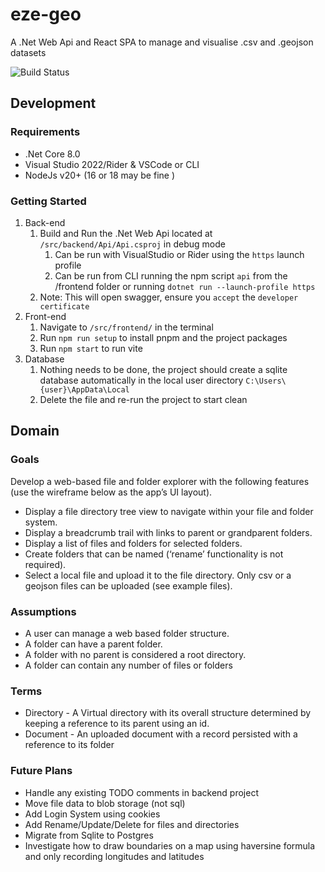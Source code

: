 # eze-geo 
A .Net Web Api and React SPA to manage and visualise .csv and .geojson datasets

![Build Status](https://github.com/tomarks/eze-geo/actions/workflows/dotnet.yml/badge.svg)

## Development
### Requirements
- .Net Core 8.0
- Visual Studio 2022/Rider & VSCode or CLI
- NodeJs v20+ (16 or 18 may be fine )

### Getting Started
1. Back-end
   1. Build and Run the .Net Web Api located at `/src/backend/Api/Api.csproj` in debug mode
      1. Can be run with VisualStudio or Rider using the `https` launch profile 
      2. Can be run from CLI running the npm script `api` from the /frontend folder or running `dotnet run --launch-profile https`
   2. Note: This will open swagger, ensure you `accept` the `developer certificate`
2. Front-end
   1. Navigate to `/src/frontend/` in the terminal
   2. Run `npm run setup` to install pnpm and the project packages
   3. Run `npm start` to run vite
3. Database
   1. Nothing needs to be done, the project should create a sqlite database automatically in the local user directory `C:\Users\{user}\AppData\Local`
   2. Delete the file and re-run the project to start clean

## Domain

### Goals
Develop a web-based file and folder explorer with the following features (use the wireframe below as the app’s UI layout).
- Display a file directory tree view to navigate within your file and folder system.
- Display a breadcrumb trail with links to parent or grandparent folders.
- Display a list of files and folders for selected folders.
- Create folders that can be named (‘rename’ functionality is not required).
- Select a local file and upload it to the file directory. Only csv or a geojson files can be uploaded (see example files).

### Assumptions
- A user can manage a web based folder structure.
- A folder can have a parent folder.
- A folder with no parent is considered a root directory.
- A folder can contain any number of files or folders

### Terms
- Directory - A Virtual directory with its overall structure determined by keeping a reference to its parent using an id.
- Document - An uploaded document with a record persisted with a reference to its folder

### Future Plans
- Handle any existing TODO comments in backend project
- Move file data to blob storage (not sql)
- Add Login System using cookies
- Add Rename/Update/Delete for files and directories
- Migrate from Sqlite to Postgres
- Investigate how to draw boundaries on a map using haversine formula and only recording longitudes and latitudes
 
